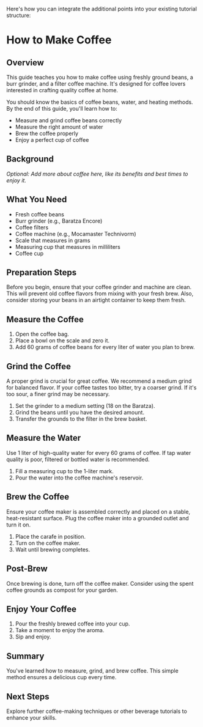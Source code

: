 Here's how you can integrate the additional points into your existing tutorial structure:
# How to Make Coffee

## Overview

This guide teaches you how to make coffee using freshly ground beans, a burr grinder, and a filter coffee machine. It's designed for coffee lovers interested in crafting quality coffee at home.

You should know the basics of coffee beans, water, and heating methods. By the end of this guide, you'll learn how to:

- Measure and grind coffee beans correctly
- Measure the right amount of water
- Brew the coffee properly
- Enjoy a perfect cup of coffee

## Background

*Optional: Add more about coffee here, like its benefits and best times to enjoy it.*

## What You Need

- Fresh coffee beans
- Burr grinder (e.g., Baratza Encore)
- Coffee filters
- Coffee machine (e.g., Mocamaster Technivorm)
- Scale that measures in grams
- Measuring cup that measures in milliliters
- Coffee cup

## Preparation Steps

Before you begin, ensure that your coffee grinder and machine are clean. This will prevent old coffee flavors from mixing with your fresh brew. Also, consider storing your beans in an airtight container to keep them fresh.

## Measure the Coffee

1. Open the coffee bag.
2. Place a bowl on the scale and zero it.
3. Add 60 grams of coffee beans for every liter of water you plan to brew.

## Grind the Coffee

A proper grind is crucial for great coffee. We recommend a medium grind for balanced flavor. If your coffee tastes too bitter, try a coarser grind. If it's too sour, a finer grind may be necessary.

1. Set the grinder to a medium setting (18 on the Baratza).
2. Grind the beans until you have the desired amount.
3. Transfer the grounds to the filter in the brew basket.

## Measure the Water

Use 1 liter of high-quality water for every 60 grams of coffee. If tap water quality is poor, filtered or bottled water is recommended.

1. Fill a measuring cup to the 1-liter mark.
2. Pour the water into the coffee machine's reservoir.

## Brew the Coffee

Ensure your coffee maker is assembled correctly and placed on a stable, heat-resistant surface. Plug the coffee maker into a grounded outlet and turn it on.

1. Place the carafe in position.
2. Turn on the coffee maker.
3. Wait until brewing completes.

## Post-Brew

Once brewing is done, turn off the coffee maker. Consider using the spent coffee grounds as compost for your garden.

## Enjoy Your Coffee

1. Pour the freshly brewed coffee into your cup.
2. Take a moment to enjoy the aroma.
3. Sip and enjoy.

## Summary

You've learned how to measure, grind, and brew coffee. This simple method ensures a delicious cup every time.

## Next Steps

Explore further coffee-making techniques or other beverage tutorials to enhance your skills.
